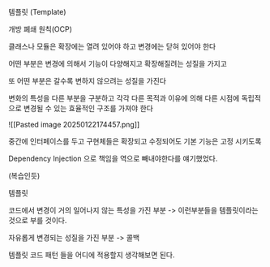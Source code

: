 
템플릿 (Template)

개방 폐쇄 원칙(OCP)

클래스나 모듈은 확장에는 열려 있어야 하고 변경에는 닫혀 있어야 한다


어떤 부분은 변경에 의해서 기능이 다양해지고 확장해질려는 성질을 가지고

또 어떤 부분은 갈수록 변하지 않으려는 성질을 가진다

변화의 특성을 다른 부분을 구분하고 각각 다른 목적과 이유에 의해 다른 시점에 독립적으로 변경될 수 있는 효율적인 구조를 가져야 한다

![[Pasted image 20250122174457.png]]

중간에 인터페이스를 두고 구현체들은 확장되고 수정되어도 기본 기능은 고정 시키도록

Dependency Injection 으로 책임을 역으로 빼내야한다를 얘기했었다.

(복습인듯)


템플릿

코드에서 변경이 거의 일어나지 않는 특성을 가진 부분 -> 이런부분들을 템플릿이라는 것으로 부를 것이다.

자유롭게 변경되는 성질을 가진 부분 -> 콜백


템플릿 코드 패턴 들을 어디에 적용할지 생각해보면 된다.




